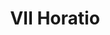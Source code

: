 ---
title: VII Horatio

mediaPath: /videos/o_08_stereoph1900-1080p.mp4
mediaPosition:  [296292.80817627144,4633660.533849068,130.00576565358114]
mediaRotation:  [0.6407602271715748,0.31802356891735517,0.3106590136824367,0.6259219744552478]
mediaScale: 1
cameraFOV: 64

cameraPosition:  [296295.67461061006,4633658.357512136,129.92143450797545]
cameraTarget:  [296282.53678655816,4633668.332389739,130.30795225866814]


animationEntry: 2000
---